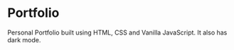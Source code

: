 # Portfolio
Personal Portfolio built using HTML, CSS and Vanilla JavaScript. It also has dark mode.
